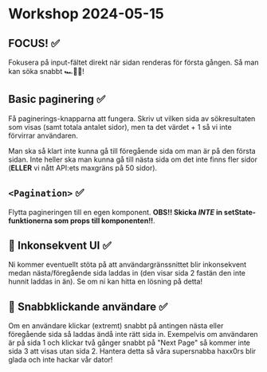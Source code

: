 # Workshop 2024-05-15

## FOCUS! ✅

Fokusera på input-fältet direkt när sidan renderas för första gången. Så man kan söka snabbt 🏎️💨😎!

## Basic paginering ✅

Få paginerings-knapparna att fungera. Skriv ut vilken sida av sökresultaten som visas (samt totala antalet sidor), men ta det värdet + 1 så vi inte förvirrar användaren.

Man ska så klart inte kunna gå till föregående sida om man är på den första sidan. Inte heller ska man kunna gå till nästa sida om det inte finns fler sidor (**ELLER** vi nått API:ets maxgräns på 50 sidor).

## `<Pagination>` ✅

Flytta pagineringen till en egen komponent. **OBS!! Skicka _INTE_ in setState-funktionerna som props till komponenten!!**.

## 🌟 Inkonsekvent UI ✅

Ni kommer eventuellt stöta på att användargränssnittet blir inkonsekvent medan nästa/föregående sida laddas in (den visar sida 2 fastän den inte hunnit laddas in än). Se om ni kan hitta en lösning på detta!

## 🚀 Snabbklickande användare ✅

Om en användare klickar (extremt) snabbt på antingen nästa eller föregående sida så laddas ändå inte rätt sida in. Exempelvis om användaren är på sida 1 och klickar två gånger snabbt på "Next Page" så kommer inte sida 3 att visas utan sida 2. Hantera detta så våra supersnabba haxx0rs blir glada och inte hackar vår dator!
